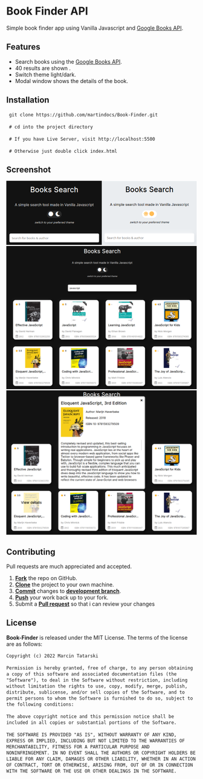 # Book Finder API

Simple book finder app using Vanilla Javascript and [Google Books API](https://developers.google.com/books/). 

## Features
- Search books using the [Google Books API](https://developers.google.com/books/).
- 40 results are shown .
- Switch theme light/dark.
- Modal window shows the details of the book.

## Installation

```
 git clone https://github.com/martindocs/Book-Finder.git

 # cd into the project directory

 # If you have Live Server, visit http://localhost:5500 
 
 # Otherwise just double click index.html
```

## Screenshot
<p style="text-align:center;">
    <img src="img/book-search-src1.png" alt="dark and light theme" />
    <img src="img/book-search-src2.png" alt="books result" />
    <img src="img/book-search-src3.png" alt="book details" />
</p>

## Contributing

Pull requests are much appreciated and accepted.

1. <a href='https://help.github.com/articles/fork-a-repo/'>**Fork**</a> the repo on GitHub.
2. <a href='https://help.github.com/articles/cloning-a-repository/'>**Clone**</a> the project to your own machine.
3. <a href='https://git-scm.com/book/en/v2/Git-Basics-Recording-Changes-to-the-Repository'>**Commit**</a> changes to <a href='https://git-scm.com/book/en/v2/Git-Branching-Branches-in-a-Nutshell'>**development branch**</a>.
4. <a href='https://help.github.com/articles/pushing-to-a-remote/'>**Push**</a> your work back up to your fork.
5. Submit a <a href='https://help.github.com/articles/about-pull-requests/'>**Pull request**</a> so that i can review your changes

## License

**Book-Finder** is released under the MIT License. The terms of the license are as follows:

```
Copyright (c) 2022 Marcin Tatarski

Permission is hereby granted, free of charge, to any person obtaining
a copy of this software and associated documentation files (the
"Software"), to deal in the Software without restriction, including
without limitation the rights to use, copy, modify, merge, publish,
distribute, sublicense, and/or sell copies of the Software, and to
permit persons to whom the Software is furnished to do so, subject to
the following conditions:

The above copyright notice and this permission notice shall be
included in all copies or substantial portions of the Software.

THE SOFTWARE IS PROVIDED "AS IS", WITHOUT WARRANTY OF ANY KIND,
EXPRESS OR IMPLIED, INCLUDING BUT NOT LIMITED TO THE WARRANTIES OF
MERCHANTABILITY, FITNESS FOR A PARTICULAR PURPOSE AND
NONINFRINGEMENT. IN NO EVENT SHALL THE AUTHORS OR COPYRIGHT HOLDERS BE
LIABLE FOR ANY CLAIM, DAMAGES OR OTHER LIABILITY, WHETHER IN AN ACTION
OF CONTRACT, TORT OR OTHERWISE, ARISING FROM, OUT OF OR IN CONNECTION
WITH THE SOFTWARE OR THE USE OR OTHER DEALINGS IN THE SOFTWARE.
```